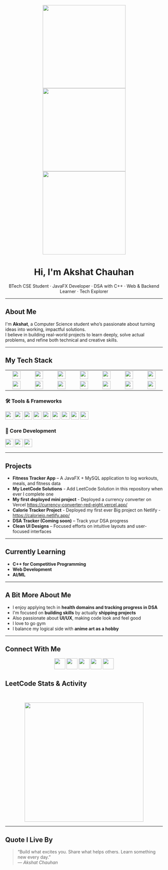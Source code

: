 <p align="center">
  <img src="https://i.pinimg.com/originals/58/93/d0/5893d0d2c1c7bdb6e71ffd6f4b8587ea.gif" width="265"/>
  <img src="https://i.pinimg.com/1200x/86/0a/24/860a241f962d49e28e20733ebe83a2ec.jpg" width="265"/>
  <img src="https://i.pinimg.com/originals/ad/cd/20/adcd20579f0014e7c864c8e9cf3377a0.gif" width="265"/>
</p>


<h1 align="center">Hi, I'm Akshat Chauhan</h1>
<p align="center">
  BTech CSE Student · JavaFX Developer · DSA with C++ · Web & Backend Learner · Tech Explorer
</p>


---

##  About Me

I'm **Akshat**, a Computer Science student who’s passionate about turning ideas into working, impactful solutions.  
I believe in building real-world projects to learn deeply, solve actual problems, and refine both technical and creative skills.

---

<h2> My Tech Stack</h2>
<table>
  <tr>
    <td align="center" width="96">
      <img src="https://img.shields.io/badge/Java-007396?style=flat&logo=java&logoColor=white" height="26"/>
    </td>
    <td align="center" width="96">
      <img src="https://img.shields.io/badge/C++-00599C?style=flat&logo=c%2B%2B&logoColor=white" height="26"/>
    </td>
    <td align="center" width="96">
      <img src="https://img.shields.io/badge/HTML5-E34F26?style=flat&logo=html5&logoColor=white" height="26"/>
    </td>
    <td align="center" width="96">
      <img src="https://img.shields.io/badge/CSS3-1572B6?style=flat&logo=css3&logoColor=white" height="26"/>
    </td>
    <td align="center" width="96">
      <img src="https://img.shields.io/badge/JavaScript-F7DF1E?style=flat&logo=javascript&logoColor=black" height="26"/>
    </td>
    <td align="center" width="96">
      <img src="https://img.shields.io/badge/JavaFX-FF7800?style=flat&logo=java&logoColor=white" height="26"/>
    </td>
    <td align="center" width="96">
      <img src="https://img.shields.io/badge/MySQL-4479A1?style=flat&logo=mysql&logoColor=white" height="26"/>
    </td>
  </tr>
  <tr>
    <td align="center" width="96">
      <img src="https://img.shields.io/badge/React-61DAFB?style=flat&logo=react&logoColor=black" height="26"/>
    </td>
    <td align="center" width="96">
      <img src="https://img.shields.io/badge/Node.js-339933?style=flat&logo=nodedotjs&logoColor=white" height="26"/>
    </td>
    <td align="center" width="96">
      <img src="https://img.shields.io/badge/Express-000000?style=flat&logo=express&logoColor=white" height="26"/>
    </td>
    <td align="center" width="96">
      <img src="https://img.shields.io/badge/MongoDB-47A248?style=flat&logo=mongodb&logoColor=white" height="26"/>
    </td>
    <td align="center" width="96">
      <img src="https://img.shields.io/badge/IntelliJ_IDEA-000000?style=flat&logo=intellij-idea&logoColor=white" height="26"/>
    </td>
    <td align="center" width="96">
      <img src="https://img.shields.io/badge/VS_Code-007ACC?style=flat&logo=visual-studio-code&logoColor=white" height="26"/>
    </td>
    <td align="center" width="96">
      <img src="https://img.shields.io/badge/Git-F05032?style=flat&logo=git&logoColor=white" height="26"/>
    </td>
  </tr>
</table>

### 🛠️ Tools & Frameworks
<p>
  <img src="https://img.shields.io/badge/JavaFX-FF7800?style=flat&logo=java&logoColor=white" height="26"/>
  <img src="https://img.shields.io/badge/MySQL-4479A1?style=flat&logo=mysql&logoColor=white" height="26"/>
  <img src="https://img.shields.io/badge/React-61DAFB?style=flat&logo=react&logoColor=black" height="26"/>
  <img src="https://img.shields.io/badge/Node.js-339933?style=flat&logo=nodedotjs&logoColor=white" height="26"/>
  <img src="https://img.shields.io/badge/Express-000000?style=flat&logo=express&logoColor=white" height="26"/>
  <img src="https://img.shields.io/badge/MongoDB-47A248?style=flat&logo=mongodb&logoColor=white" height="26"/>
  <img src="https://img.shields.io/badge/IntelliJ_IDEA-000000?style=flat&logo=intellij-idea&logoColor=white" height="26"/>
  <img src="https://img.shields.io/badge/VS_Code-007ACC?style=flat&logo=visual-studio-code&logoColor=white" height="26"/>
  <img src="https://img.shields.io/badge/Git-F05032?style=flat&logo=git&logoColor=white" height="26"/>
</p>

### 🚀 Core Development
<p>
  <img src="https://img.shields.io/badge/C++-00599C?style=flat&logo=c%2B%2B&logoColor=white" height="26"/>
  <img src="https://img.shields.io/badge/Data%20Structures%20&%20Algorithms-FF6F00?style=flat&logo=codeforces&logoColor=white" height="26"/>
  <img src="https://img.shields.io/badge/Competitive%20Programming-1E90FF?style=flat&logo=leetcode&logoColor=white" height="26"/>
</p>

---

##  Projects

- **Fitness Tracker App** – A JavaFX + MySQL application to log workouts, meals, and fitness data
- **My LeetCode Solutions** - Add LeetCode Solution in this repository when ever I complete one
- **My first deployed mini project** - Deployed a currency converter on Vercel https://currency-converter-red-eight.vercel.app/
- **Calorie Tracker Project** - Deployed my first ever Big project on Netlify - https://calorieio.netlify.app/
- **DSA Tracker (Coming soon)** – Track your DSA progress
- **Clean UI Designs** – Focused efforts on intuitive layouts and user-focused interfaces

---

##  Currently Learning

- **C++ for Competitive Programming** 
- **Web Development**
- **AI/ML**

---



##  A Bit More About Me

- I enjoy applying tech in **health domains and tracking progress in DSA**  
- I'm focused on **building skills** by actually **shipping projects**  
- Also passionate about **UI/UX**, making code look and feel good
- I love to go gym
- I balance my logical side with **anime art as a hobby**


---


##  Connect With Me

<div align="center">
  <a href="mailto:chauhanakshat50@gmail.com" target="_blank" style="text-decoration: none;">
    <img src="https://img.shields.io/badge/Email-D14836?style=for-the-badge&logo=gmail&logoColor=white" height="35" />
  </a>
  <a href="https://www.linkedin.com/in/akshat-chauhan-ba2a64326/" target="_blank" style="text-decoration: none;">
    <img src="https://img.shields.io/badge/LinkedIn-0A66C2?style=for-the-badge&logo=linkedin&logoColor=white" height="35" />
  </a>
  <a href="https://leetcode.com/u/Akshat_Chauhan_7/" target="_blank" style="text-decoration: none;">
    <img src="https://img.shields.io/badge/LeetCode-FFA116?style=for-the-badge&logo=leetcode&logoColor=white" height="35" />
  </a>
  <a href="https://github.com/AkshatChauhan7" target="_blank" style="text-decoration: none;">
    <img src="https://img.shields.io/badge/GitHub-181717?style=for-the-badge&logo=github&logoColor=white" height="35" />
  </a>
  <a href="https://linktr.ee/akshatchauhan7" target="_blank" style="text-decoration: none;">
    <img src="https://img.shields.io/badge/Linktree-39e09b?style=for-the-badge&logo=linktree&logoColor=white" height="35" />
  </a>
</div>


<!-- ──────────────────────────────── -->
##  LeetCode Stats & Activity

<div align="center">

&nbsp;&nbsp;

<!-- 52-week heatmap card -->
<img src="https://leetcard.jacoblin.cool/Akshat_Chauhan_7?ext=heatmap&theme=dark&font=baloo&border=true&radius=14" width="380" />

</div>

<!-- ──────────────────────────────── -->


---

##  Quote I Live By

> “Build what excites you. Share what helps others. Learn something new every day.”  
> — *Akshat Chauhan*



